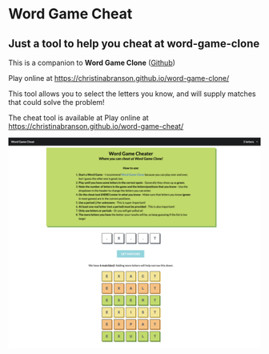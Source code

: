 # Word Game Cheat

## Just a tool to help you cheat at word-game-clone

This is a companion to **Word Game Clone** ([Github](https://github.com/christinabranson/word-game-clone))

Play online at https://christinabranson.github.io/word-game-clone/

This tool allows you to select the letters you know, and will supply matches that could solve the problem!

The cheat tool is available at Play online at https://christinabranson.github.io/word-game-cheat/

![alt text](screenshot.png "Cheat tool screenshot")